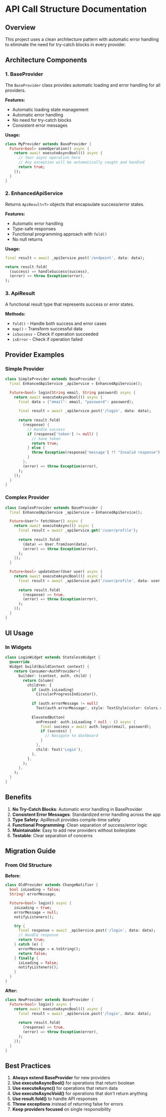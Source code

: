 # API Call Structure Documentation

## Overview
This project uses a clean architecture pattern with automatic error handling to eliminate the need for try-catch blocks in every provider.

## Architecture Components

### 1. BaseProvider
The `BaseProvider` class provides automatic loading and error handling for all providers.

**Features:**
- Automatic loading state management
- Automatic error handling
- No need for try-catch blocks
- Consistent error messages

**Usage:**
```dart
class MyProvider extends BaseProvider {
  Future<bool> someOperation() async {
    return await executeAsyncBool(() async {
      // Your async operation here
      // Any exception will be automatically caught and handled
      return true;
    });
  }
}
```

### 2. EnhancedApiService
Returns `ApiResult<T>` objects that encapsulate success/error states.

**Features:**
- Automatic error handling
- Type-safe responses
- Functional programming approach with `fold()`
- No null returns

**Usage:**
```dart
final result = await _apiService.post('/endpoint', data: data);

return result.fold(
  (success) => handleSuccess(success),
  (error) => throw Exception(error),
);
```

### 3. ApiResult
A functional result type that represents success or error states.

**Methods:**
- `fold()` - Handle both success and error cases
- `map()` - Transform successful data
- `isSuccess` - Check if operation succeeded
- `isError` - Check if operation failed

## Provider Examples

### Simple Provider
```dart
class SimpleProvider extends BaseProvider {
  final EnhancedApiService _apiService = EnhancedApiService();

  Future<bool> login(String email, String password) async {
    return await executeAsyncBool(() async {
      final data = {"email": email, "password": password};
      
      final result = await _apiService.post('/login', data: data);
      
      return result.fold(
        (response) {
          // Handle success
          if (response['token'] != null) {
            // Save token
            return true;
          } else {
            throw Exception(response['message'] ?? "Invalid response");
          }
        },
        (error) => throw Exception(error),
      );
    });
  }
}
```

### Complex Provider
```dart
class ComplexProvider extends BaseProvider {
  final EnhancedApiService _apiService = EnhancedApiService();

  Future<User?> fetchUser() async {
    return await executeAsync(() async {
      final result = await _apiService.get('/user/profile');
      
      return result.fold(
        (data) => User.fromJson(data),
        (error) => throw Exception(error),
      );
    });
  }

  Future<bool> updateUser(User user) async {
    return await executeAsyncBool(() async {
      final result = await _apiService.put('/user/profile', data: user.toJson());
      
      return result.fold(
        (response) => true,
        (error) => throw Exception(error),
      );
    });
  }
}
```

## UI Usage

### In Widgets
```dart
class LoginWidget extends StatelessWidget {
  @override
  Widget build(BuildContext context) {
    return Consumer<AuthProvider>(
      builder: (context, auth, child) {
        return Column(
          children: [
            if (auth.isLoading)
              CircularProgressIndicator(),
            
            if (auth.errorMessage != null)
              Text(auth.errorMessage!, style: TextStyle(color: Colors.red)),
            
            ElevatedButton(
              onPressed: auth.isLoading ? null : () async {
                final success = await auth.login(email, password);
                if (success) {
                  // Navigate to dashboard
                }
              },
              child: Text('Login'),
            ),
          ],
        );
      },
    );
  }
}
```

## Benefits

1. **No Try-Catch Blocks**: Automatic error handling in BaseProvider
2. **Consistent Error Messages**: Standardized error handling across the app
3. **Type Safety**: ApiResult provides compile-time safety
4. **Functional Programming**: Clean separation of success/error logic
5. **Maintainable**: Easy to add new providers without boilerplate
6. **Testable**: Clear separation of concerns

## Migration Guide

### From Old Structure
**Before:**
```dart
class OldProvider extends ChangeNotifier {
  bool isLoading = false;
  String? errorMessage;

  Future<bool> login() async {
    isLoading = true;
    errorMessage = null;
    notifyListeners();

    try {
      final response = await _apiService.post('/login', data: data);
      // Handle response
      return true;
    } catch (e) {
      errorMessage = e.toString();
      return false;
    } finally {
      isLoading = false;
      notifyListeners();
    }
  }
}
```

**After:**
```dart
class NewProvider extends BaseProvider {
  Future<bool> login() async {
    return await executeAsyncBool(() async {
      final result = await _apiService.post('/login', data: data);
      
      return result.fold(
        (response) => true,
        (error) => throw Exception(error),
      );
    });
  }
}
```

## Best Practices

1. **Always extend BaseProvider** for new providers
2. **Use executeAsyncBool()** for operations that return boolean
3. **Use executeAsync()** for operations that return data
4. **Use executeAsyncVoid()** for operations that don't return anything
5. **Use result.fold()** to handle API responses
6. **Throw exceptions** instead of returning false for errors
7. **Keep providers focused** on single responsibility
